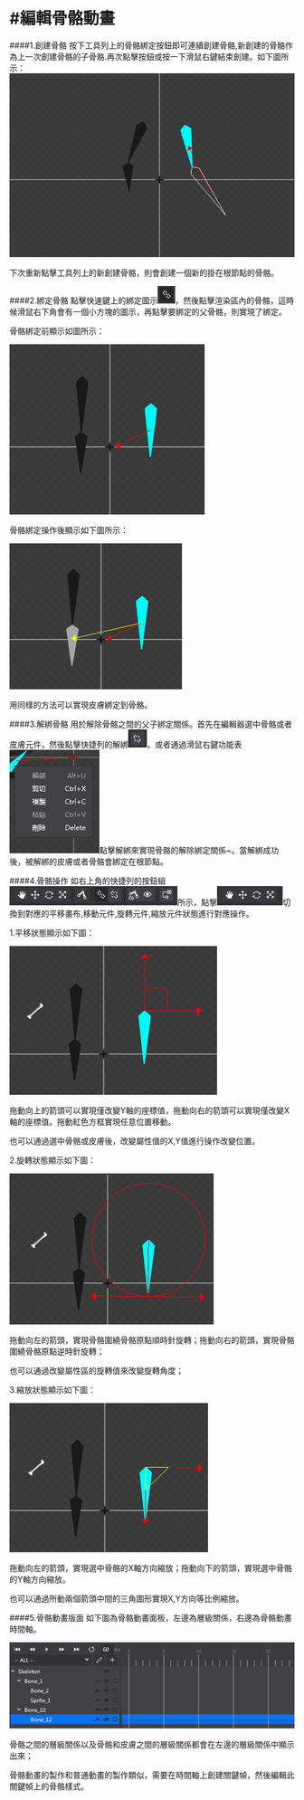 #編輯骨骼動畫
===============
####1.創建骨骼
按下工具列上的骨骼綁定按鈕即可連續創建骨骼,新創建的骨骼作為上一次創建骨骼的子骨骼.再次點擊按鈕或按一下滑鼠右鍵結束創建。如下圖所示：
![image](res_tw/1.png)

下次重新點擊工具列上的新創建骨骼，則會創建一個新的掛在根節點的骨骼。

####2.綁定骨骼
點擊快速鍵上的綁定圖示![image](res_tw/2.png)，然後點擊渲染區內的骨骼，這時候滑鼠右下角會有一個小方塊的圖示，再點擊要綁定的父骨骼，則實現了綁定。

骨骼綁定前顯示如圖所示：

![image](res_tw/3.png)

骨骼綁定操作後顯示如下圖所示：

![image](res_tw/4.png)

用同樣的方法可以實現皮膚綁定到骨骼。

####3.解綁骨骼
用於解除骨骼之間的父子綁定關係。首先在編輯器選中骨骼或者皮膚元件，然後點擊快捷列的解綁![image](res_tw/5.png)，或者通過滑鼠右鍵功能表![image](res_tw/6.png)點擊解綁來實現骨骼的解除綁定關係~。當解綁成功後，被解綁的皮膚或者骨骼會綁定在根節點。

####4.骨骼操作
如右上角的快捷列的按鈕組![image](res_tw/7.png)所示，點擊![image](res_tw/8.png)切換到對應的平移畫布,移動元件,旋轉元件,縮放元件狀態進行對應操作。

1.平移狀態顯示如下圖：

![image](res_tw/9.png)

拖動向上的箭頭可以實現僅改變Y軸的座標值，拖動向右的箭頭可以實現僅改變X軸的座標值。拖動紅色方框實現任意位置移動。

也可以通過選中骨骼或皮膚後，改變屬性值的X,Y值進行操作改變位置。

2.旋轉狀態顯示如下圖：

![image](res_tw/10.png)

拖動向左的箭頭，實現骨骼圍繞骨骼原點順時針旋轉；拖動向右的箭頭，實現骨骼圍繞骨骼原點逆時針旋轉；

也可以通過改變屬性區的旋轉值來改變旋轉角度；

3.縮放狀態顯示如下圖：

![image](res_tw/11.png)

拖動向左的箭頭，實現選中骨骼的X軸方向縮放；拖動向下的箭頭，實現選中骨骼的Y軸方向縮放。

也可以通過所動兩個箭頭中間的三角圖形實現X,Y方向等比例縮放。

####5.骨骼動畫版面
如下圖為骨骼動畫面板，左邊為層級關係，右邊為骨骼動畫時間軸。

![image](res_tw/12.png)

骨骼之間的層級關係以及骨骼和皮膚之間的層級關係都會在左邊的層級關係中顯示出來；

骨骼動畫的製作和普通動畫的製作類似，需要在時間軸上創建關鍵幀，然後編輯此關鍵幀上的骨骼樣式。
